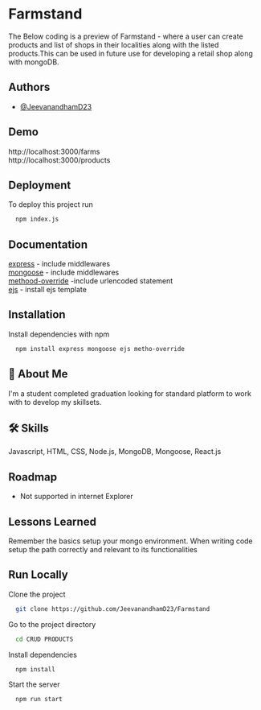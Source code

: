 
# Farmstand

The Below coding is a preview of Farmstand - where a user can create products and list of shops in their localities along with the listed products.This can be used in future use for developing a retail shop along with mongoDB.


## Authors

- [@JeevanandhamD23](https://github.com/JeevanandhamD23)


## Demo


http://localhost:3000/farms   
http://localhost:3000/products
## Deployment

To deploy this project run

```bash
  npm index.js
```


## Documentation

[express](https://expressjs.com/en/api.html#app.set)   - include middlewares   
[mongoose](https://mongoosejs.com/docs/guide.html)   - include middlewares   
[methood-override](https://www.npmjs.com/package/method-override) -include urlencoded statement   
[ejs](https://www.npmjs.com/package/ejs-mate) - install ejs template 



## Installation

Install dependencies with npm

```bash
  npm install express mongoose ejs metho-override
```
    
## 🚀 About Me
I'm a student completed graduation looking for standard platform to work with to develop my skillsets.


## 🛠 Skills
Javascript, HTML, CSS, Node.js, MongoDB, Mongoose, React.js


## Roadmap

- Not supported in internet Explorer




## Lessons Learned

Remember the basics setup your mongo environment. When writing code setup the path correctly and relevant to its functionalities


## Run Locally

Clone the project

```bash
  git clone https://github.com/JeevanandhamD23/Farmstand
```

Go to the project directory

```bash
  cd CRUD PRODUCTS
```

Install dependencies

```bash
  npm install
```

Start the server

```bash
  npm run start
```


